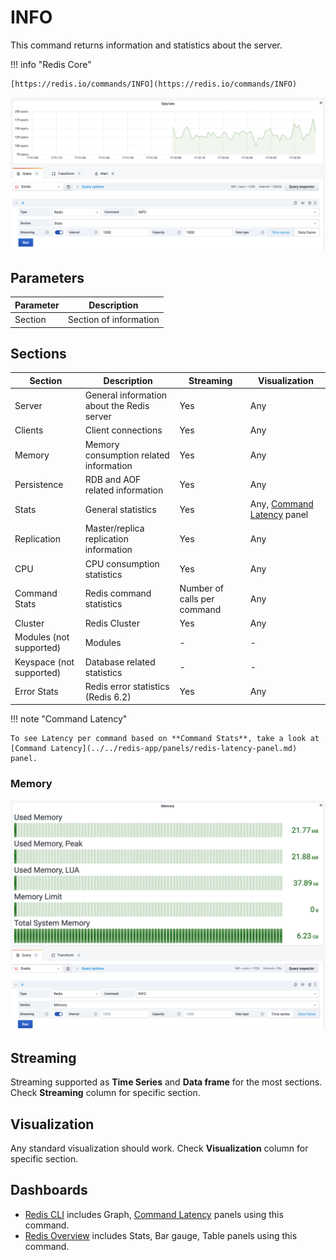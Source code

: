 # INFO

This command returns information and statistics about the server.

!!! info "Redis Core"

    [https://redis.io/commands/INFO](https://redis.io/commands/INFO)

![INFO](../../images/redis-datasource/commands/info-ops-sec.png)

## Parameters

| Parameter | Description            |
| --------- | ---------------------- |
| Section   | Section of information |

## Sections

| Section                  | Description                                | Streaming                   | Visualization                                                               |
| ------------------------ | ------------------------------------------ | --------------------------- | --------------------------------------------------------------------------- |
| Server                   | General information about the Redis server | Yes                         | Any                                                                         |
| Clients                  | Client connections                         | Yes                         | Any                                                                         |
| Memory                   | Memory consumption related information     | Yes                         | Any                                                                         |
| Persistence              | RDB and AOF related information            | Yes                         | Any                                                                         |
| Stats                    | General statistics                         | Yes                         | Any, [Command Latency](../../redis-app/panels/redis-latency-panel.md) panel |
| Replication              | Master/replica replication information     | Yes                         | Any                                                                         |
| CPU                      | CPU consumption statistics                 | Yes                         | Any                                                                         |
| Command Stats            | Redis command statistics                   | Number of calls per command | Any                                                                         |
| Cluster                  | Redis Cluster                              | Yes                         | Any                                                                         |
| Modules (not supported)  | Modules                                    | -                           | -                                                                           |
| Keyspace (not supported) | Database related statistics                | -                           | -                                                                           |
| Error Stats              | Redis error statistics (Redis 6.2)         | Yes                         | Any                                                                         |

!!! note "Command Latency"

    To see Latency per command based on **Command Stats**, take a look at [Command Latency](../../redis-app/panels/redis-latency-panel.md) panel.

### Memory

![INFO](../../images/redis-datasource/commands/info-memory.png)

## Streaming

Streaming supported as **Time Series** and **Data frame** for the most sections. Check **Streaming** column for specific section.

## Visualization

Any standard visualization should work. Check **Visualization** column for specific section.

## Dashboards

- [Redis CLI](../../../redis-app/dashboards/#cli-command-line-interface) includes Graph, [Command Latency](../../redis-app/panels/redis-latency-panel.md) panels using this command.
- [Redis Overview](../../../redis-app/dashboards/#redis-overview) includes Stats, Bar gauge, Table panels using this command.
